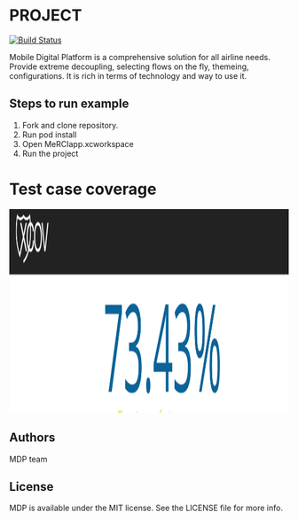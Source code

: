 # PROJECT

[![Build Status](https://res.cloudinary.com/dojc3g7al/image/upload/v1517824671/g28xpzyo6lslzmfiwr9y.jpg)](https://travis-ci.org/ReSwift/ReSwift)


Mobile Digital Platform is a comprehensive solution for all airline needs. Provide extreme decoupling, selecting flows on the fly, themeing, configurations.
It is rich in terms of technology and way to use it.


## Steps to run example
1. Fork and clone repository.
2. Run pod install
3. Open MeRCIapp.xcworkspace
4. Run the project

# Test case coverage

<p>
    <img src="MeRCIapp/AppImages/Coverage.png" width="1760" height="368" />
</p>

## Authors

MDP team


## License

MDP is available under the MIT license. See the LICENSE file for more info.
